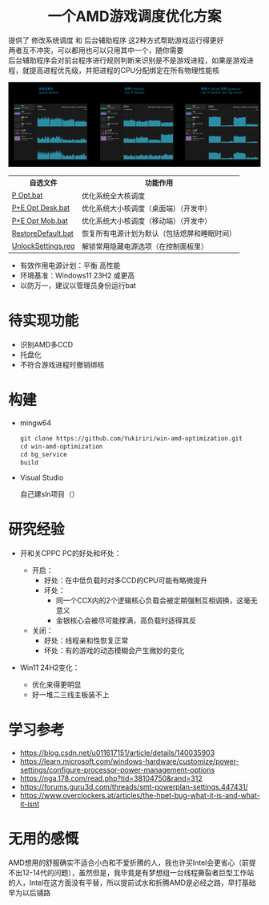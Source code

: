 <div align="center">

# 一个AMD游戏调度优化方案

</div>

提供了 修改系统调度 和 后台辅助程序 这2种方式帮助游戏运行得更好<br/>
两者互不冲突，可以都用也可以只用其中一个，随你需要<br/>
后台辅助程序会对前台程序进行规则判断来识别是不是游戏进程，如果是游戏进程，就提高进程优先级，并把进程的CPU分配绑定在所有物理性能核<br/>

![](https://github.com/Yukiriri/win-amd-optimization/blob/main/res/effect_draw_table.png?raw=true)

<table>
  <tr>
    <th>自选文件</th>
    <th>功能作用</th>
  </tr>

  <tr><td><a href="https://github.com/Yukiriri/win-amd-optimization/blob/main/P Opt.bat">P Opt.bat</a></td><td>优化系统全大核调度</td></tr>
  <tr><td><a href="https://github.com/Yukiriri/win-amd-optimization/blob/main/P+E Opt Desk.bat">P+E Opt Desk.bat</a></td><td>优化系统大小核调度（桌面端）（开发中）</td></tr>
  <tr><td><a href="https://github.com/Yukiriri/win-amd-optimization/blob/main/P+E Opt Mob.bat">P+E Opt Mob.bat</a></td><td>优化系统大小核调度（移动端）（开发中）</td></tr>
  <tr><td><a href="https://github.com/Yukiriri/win-amd-optimization/blob/main/RestoreDefault.bat">RestoreDefault.bat</a></td><td>恢复所有电源计划为默认（包括熄屏和睡眠时间）</td></tr>
  <tr><td><a href="https://github.com/Yukiriri/win-amd-optimization/blob/main/UnlockSettings.reg">UnlockSettings.reg</a></td><td>解锁常用隐藏电源选项（在控制面板里）</td></tr>
</table>

- 有效作用电源计划：平衡 高性能
- 环境基准：Windows11 23H2 或更高
- 以防万一，建议以管理员身份运行bat

# 待实现功能

  - 识别AMD多CCD
  - 托盘化
  - 不符合游戏进程时撤销绑核

# 构建

  - mingw64
    ```
    git clone https://github.com/Yukiriri/win-amd-optimization.git
    cd win-amd-optimization
    cd bg_service
    build
    ```
  - Visual Studio

    自己建sln项目（）

# 研究经验

- 开和关CPPC PC的好处和坏处：
  - 开启：
    - 好处：在中低负载时对多CCD的CPU可能有略微提升
    - 坏处：
      - 同一个CCX内的2个逻辑核心负载会被定期强制互相调换，这毫无意义
      - 金银核心会被尽可能撑满，高负载时适得其反
  - 关闭：
    - 好处：线程亲和性恢复正常
    - 坏处：有的游戏的动态模糊会产生微妙的变化

- Win11 24H2变化：
  - 优化来得更明显
  - 好一堆二三线主板装不上

# 学习参考

- <a href="https://blog.csdn.net/u011617151/article/details/140035903">https://blog.csdn.net/u011617151/article/details/140035903</a>
- <a href="https://learn.microsoft.com/windows-hardware/customize/power-settings/configure-processor-power-management-options">https://learn.microsoft.com/windows-hardware/customize/power-settings/configure-processor-power-management-options</a>
- <a href="https://nga.178.com/read.php?tid=38104750&rand=312">https://nga.178.com/read.php?tid=38104750&rand=312</a>
- <a href="https://forums.guru3d.com/threads/smt-powerplan-settings.447431/">https://forums.guru3d.com/threads/smt-powerplan-settings.447431/</a>
- <a href="https://www.overclockers.at/articles/the-hpet-bug-what-it-is-and-what-it-isnt/">https://www.overclockers.at/articles/the-hpet-bug-what-it-is-and-what-it-isnt</a>

# 无用的感慨

AMD想用的舒服确实不适合小白和不爱折腾的人，我也许买Intel会更省心（前提不出12-14代的问题），虽然但是，我毕竟是有梦想组一台线程撕裂者巨型工作站的人，Intel在这方面没有平替，所以提前试水和折腾AMD是必经之路，早打基础早为以后铺路

